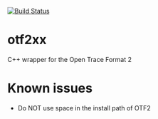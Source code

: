 [![Build Status](https://travis-ci.org/tud-zih-energy/otf2xx.svg?branch=master)](https://travis-ci.org/tud-zih-energy/otf2xx)

# otf2xx
C++ wrapper for the Open Trace Format 2

# Known issues

-   Do NOT use space in the install path of OTF2
